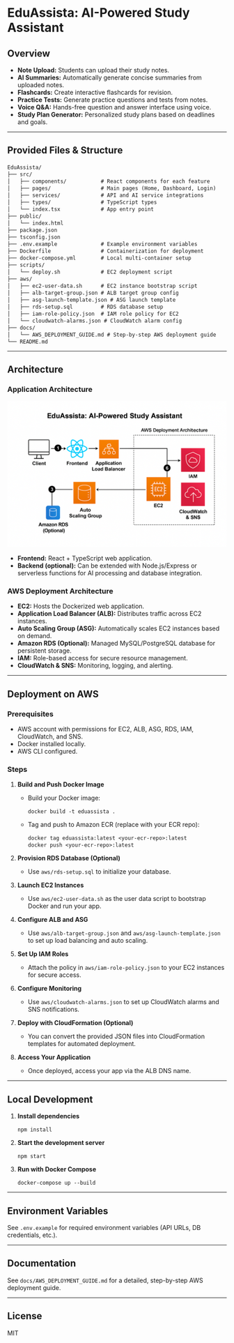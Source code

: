 # EduAssista: AI-Powered Study Assistant
## Overview


- **Note Upload:** Students can upload their study notes.
- **AI Summaries:** Automatically generate concise summaries from uploaded notes.
- **Flashcards:** Create interactive flashcards for revision.
- **Practice Tests:** Generate practice questions and tests from notes.
- **Voice Q&A:** Hands-free question and answer interface using voice.
- **Study Plan Generator:** Personalized study plans based on deadlines and goals.

---

## Provided Files & Structure

```
EduAssista/
├── src/
│   ├── components/           # React components for each feature
│   ├── pages/                # Main pages (Home, Dashboard, Login)
│   ├── services/             # API and AI service integrations
│   ├── types/                # TypeScript types
│   └── index.tsx             # App entry point
├── public/
│   └── index.html
├── package.json
├── tsconfig.json
├── .env.example              # Example environment variables
├── Dockerfile                # Containerization for deployment
├── docker-compose.yml        # Local multi-container setup
├── scripts/
│   └── deploy.sh             # EC2 deployment script
├── aws/
│   ├── ec2-user-data.sh      # EC2 instance bootstrap script
│   ├── alb-target-group.json # ALB target group config
│   ├── asg-launch-template.json # ASG launch template
│   ├── rds-setup.sql         # RDS database setup
│   ├── iam-role-policy.json  # IAM role policy for EC2
│   └── cloudwatch-alarms.json # CloudWatch alarm config
├── docs/
│   └── AWS_DEPLOYMENT_GUIDE.md # Step-by-step AWS deployment guide
└── README.md
```

---

## Architecture

### Application Architecture
[![EduAssista Screenshot](eduassita.png)](eduassita.png)

- **Frontend:** React + TypeScript web application.
- **Backend (optional):** Can be extended with Node.js/Express or serverless functions for AI processing and database integration.

### AWS Deployment Architecture

- **EC2:** Hosts the Dockerized web application.
- **Application Load Balancer (ALB):** Distributes traffic across EC2 instances.
- **Auto Scaling Group (ASG):** Automatically scales EC2 instances based on demand.
- **Amazon RDS (Optional):** Managed MySQL/PostgreSQL database for persistent storage.
- **IAM:** Role-based access for secure resource management.
- **CloudWatch & SNS:** Monitoring, logging, and alerting.

---

## Deployment on AWS

### Prerequisites

- AWS account with permissions for EC2, ALB, ASG, RDS, IAM, CloudWatch, and SNS.
- Docker installed locally.
- AWS CLI configured.

### Steps

1. **Build and Push Docker Image**
   - Build your Docker image:
     ```
     docker build -t eduassista .
     ```
   - Tag and push to Amazon ECR (replace with your ECR repo):
     ```
     docker tag eduassista:latest <your-ecr-repo>:latest
     docker push <your-ecr-repo>:latest
     ```

2. **Provision RDS Database (Optional)**
   - Use `aws/rds-setup.sql` to initialize your database.

3. **Launch EC2 Instances**
   - Use `aws/ec2-user-data.sh` as the user data script to bootstrap Docker and run your app.

4. **Configure ALB and ASG**
   - Use `aws/alb-target-group.json` and `aws/asg-launch-template.json` to set up load balancing and auto scaling.

5. **Set Up IAM Roles**
   - Attach the policy in `aws/iam-role-policy.json` to your EC2 instances for secure access.

6. **Configure Monitoring**
   - Use `aws/cloudwatch-alarms.json` to set up CloudWatch alarms and SNS notifications.

7. **Deploy with CloudFormation (Optional)**
   - You can convert the provided JSON files into CloudFormation templates for automated deployment.

8. **Access Your Application**
   - Once deployed, access your app via the ALB DNS name.

---

## Local Development

1. **Install dependencies**
   ```
   npm install
   ```

2. **Start the development server**
   ```
   npm start
   ```

3. **Run with Docker Compose**
   ```
   docker-compose up --build
   ```

---

## Environment Variables

See `.env.example` for required environment variables (API URLs, DB credentials, etc.).

---

## Documentation

See `docs/AWS_DEPLOYMENT_GUIDE.md` for a detailed, step-by-step AWS deployment guide.

---

## License

MIT
